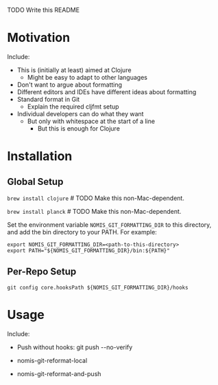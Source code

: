 TODO Write this README

# Motivation

Include:

- This is (initially at least) aimed at Clojure
  - Might be easy to adapt to other languages
- Don't want to argue about formatting
- Different editors and IDEs have different ideas about formatting
- Standard format in Git
  - Explain the required cljfmt setup
- Individual developers can do what they want
  - But only with whitespace at the start of a line
    - But this is enough for Clojure

# Installation

## Global Setup

`brew install clojure` # TODO Make this non-Mac-dependent.

`brew install planck`  # TODO Make this non-Mac-dependent.

Set the environment variable `NOMIS_GIT_FORMATTING_DIR` to this directory, and add the bin directory to your PATH. For example:

```
export NOMIS_GIT_FORMATTING_DIR=<path-to-this-directory>
export PATH="${NOMIS_GIT_FORMATTING_DIR}/bin:${PATH}"
```

## Per-Repo Setup

`git config core.hooksPath ${NOMIS_GIT_FORMATTING_DIR}/hooks`


# Usage

Include:

- Push without hooks:
    git push --no-verify

- nomis-git-reformat-local

- nomis-git-reformat-and-push
